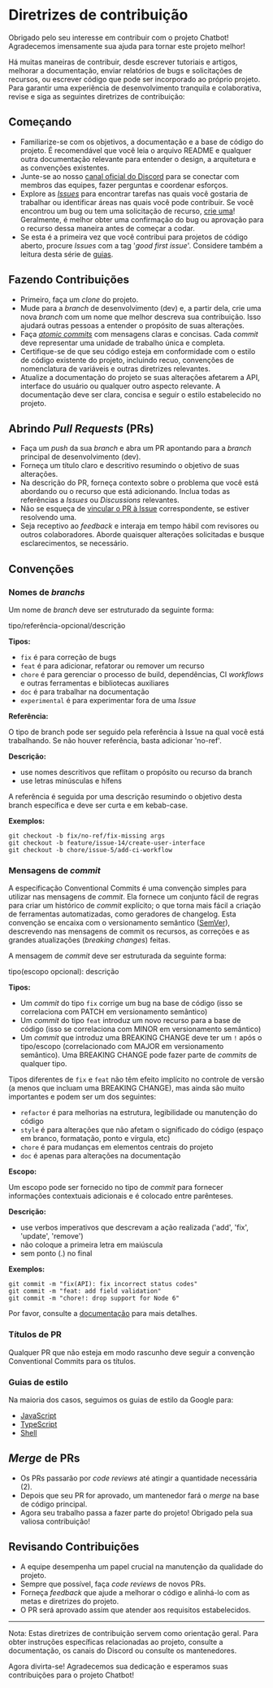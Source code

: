 # Diretrizes de contribuição

Obrigado pelo seu interesse em contribuir com o projeto Chatbot! Agradecemos imensamente sua ajuda para tornar este projeto melhor!

Há muitas maneiras de contribuir, desde escrever tutoriais e artigos, melhorar a documentação, enviar relatórios de bugs e solicitações de recursos, ou escrever código que pode ser incorporado ao próprio projeto. Para garantir uma experiência de desenvolvimento tranquila e colaborativa, revise e siga as seguintes diretrizes de contribuição:

## Começando

- Familiarize-se com os objetivos, a documentação e a base de código do projeto. É recomendável que você leia o arquivo README e qualquer outra documentação relevante para entender o design, a arquitetura e as convenções existentes.
- Junte-se ao nosso [canal oficial do Discord](https://discord.gg/QKxkCrfC) para se conectar com membros das equipes, fazer perguntas e coordenar esforços.
- Explore as *[Issues]()* para encontrar tarefas nas quais você gostaria de trabalhar ou identificar áreas nas quais você pode contribuir. Se você encontrou um bug ou tem uma solicitação de recurso, [crie uma]()! Geralmente, é melhor obter uma confirmação do bug ou aprovação para o recurso dessa maneira antes de começar a codar.
- Se esta é a primeira vez que você contribui para projetos de código aberto, procure *Issues* com a tag '*good first issue*'. Considere também a leitura desta série de [guias](https://opensource.guide/pt/).

## Fazendo Contribuições

- Primeiro, faça um *clone* do projeto.
- Mude para a *branch* de desenvolvimento (dev) e, a partir dela, crie uma nova *branch* com um nome que melhor descreva sua contribuição. Isso ajudará outras pessoas a entender o propósito de suas alterações.
- Faça *[atomic commits](https://www.aleksandrhovhannisyan.com/blog/atomic-git-commits/)* com mensagens claras e concisas. Cada *commit* deve representar uma unidade de trabalho única e completa.
- Certifique-se de que seu código esteja em conformidade com o estilo de código existente do projeto, incluindo recuo, convenções de nomenclatura de variáveis e outras diretrizes relevantes.
- Atualize a documentação do projeto se suas alterações afetarem a API, interface do usuário ou qualquer outro aspecto relevante. A documentação deve ser clara, concisa e seguir o estilo estabelecido no projeto.

## Abrindo *Pull Requests* (PRs)

- Faça um *push* da sua *branch* e abra um PR apontando para a *branch* principal de desenvolvimento (dev).
- Forneça um título claro e descritivo resumindo o objetivo de suas alterações.
- Na descrição do PR, forneça contexto sobre o problema que você está abordando ou o recurso que está adicionando. Inclua todas as referências a *Issues* ou *Discussions* relevantes.
- Não se esqueça de [vincular o PR à Issue](https://docs.github.com/pt/issues/tracking-your-work-with-issues/linking-a-pull-request-to-an-issue) correspondente, se estiver resolvendo uma.
- Seja receptivo ao *feedback* e interaja em tempo hábil com revisores ou outros colaboradores. Aborde quaisquer alterações solicitadas e busque esclarecimentos, se necessário.

## Convenções

### Nomes de *branchs*

Um nome de *branch* deve ser estruturado da seguinte forma:

tipo/referência-opcional/descrição

**Tipos:**

- `fix` é para correção de bugs
- `feat` é para adicionar, refatorar ou remover um recurso
- `chore` é para gerenciar o processo de build, dependências, CI *workflows* e outras ferramentas e bibliotecas auxiliares
- `doc` é para trabalhar na documentação
- `experimental` é para experimentar fora de uma *Issue*

**Referência:**

O tipo de branch pode ser seguido pela referência à Issue na qual você está trabalhando. Se não houver referência, basta adicionar 'no-ref'.

**Descrição:**

- use nomes descritivos que reflitam o propósito ou recurso da branch
- use letras minúsculas e hífens

A referência é seguida por uma descrição resumindo o objetivo desta branch específica e deve ser curta e em kebab-case.

**Exemplos:**

```
git checkout -b fix/no-ref/fix-missing args
git checkout -b feature/issue-14/create-user-interface
git checkout -b chore/issue-5/add-ci-workflow
```

### Mensagens de *commit*

A especificação Conventional Commits é uma convenção simples para utilizar nas mensagens de *commit*. Ela fornece um conjunto fácil de regras para criar um histórico de *commit* explícito; o que torna mais fácil a criação de  ferramentas automatizadas, como geradores de changelog. Esta convenção se encaixa com o versionamento semântico ([SemVer](http://semver.org/)), descrevendo nas mensagens de commit os recursos, as correções e as grandes atualizações (*breaking changes*) feitas.

A mensagem de *commit* deve ser estruturada da seguinte forma:

tipo(escopo opcional): descrição

**Tipos:**

- Um *commit* do tipo `fix` corrige um bug na base de código (isso se correlaciona com PATCH em versionamento semântico)
- Um *commit* do tipo `feat` introduz um novo recurso para a base de código (isso se correlaciona com MINOR em versionamento semântico)
- Um *commit* que introduz uma BREAKING CHANGE deve ter um `!` após o tipo/escopo (correlacionado com MAJOR em versionamento semântico). Uma BREAKING CHANGE pode fazer parte de *commits* de qualquer tipo.

Tipos diferentes de `fix` e `feat` não têm efeito implícito no controle de versão (a menos que incluam uma BREAKING CHANGE), mas ainda são muito importantes e podem ser um dos seguintes:

- `refactor` é para melhorias na estrutura, legibilidade ou manutenção do código
- `style` é para alterações que não afetam o significado do código (espaço em branco, formatação, ponto e vírgula, etc)
- `chore` é para mudanças em elementos centrais do projeto
- `doc` é apenas para alterações na documentação

**Escopo:**

Um escopo pode ser fornecido no tipo de *commit* para fornecer informações contextuais adicionais e é colocado entre parênteses.

**Descrição:**

- use verbos imperativos que descrevam a ação realizada ('add', 'fix', 'update', 'remove')
- não coloque a primeira letra em maiúscula
- sem ponto (.) no final

**Exemplos:**

```
git commit -m "fix(API): fix incorrect status codes"
git commit -m "feat: add field validation"
git commit -m "chore!: drop support for Node 6"
```

Por favor, consulte a [documentação](https://www.conventionalcommits.org/pt-br/v1.0.0/) para mais detalhes.

### Títulos de PR

Qualquer PR que não esteja em modo rascunho deve seguir a convenção Conventional Commits para os títulos.

### Guias de estilo

Na maioria dos casos, seguimos os guias de estilo da Google para:

- [JavaScript](https://google.github.io/styleguide/jsguide.html)
- [TypeScript](https://google.github.io/styleguide/tsguide.html)
- [Shell](https://google.github.io/styleguide/shellguide.html)

## *Merge* de PRs

- Os PRs passarão por *code reviews* até atingir a quantidade necessária (2).
- Depois que seu PR for aprovado, um mantenedor fará o *merge* na base de código principal.
- Agora seu trabalho passa a fazer parte do projeto! Obrigado pela sua valiosa contribuição!

## Revisando Contribuições

- A equipe desempenha um papel crucial na manutenção da qualidade do projeto.
- Sempre que possível, faça *code reviews* de novos PRs.
- Forneça *feedback* que ajude a melhorar o código e alinhá-lo com as metas e diretrizes do projeto.
- O PR será aprovado assim que atender aos requisitos estabelecidos.

---

Nota: Estas diretrizes de contribuição servem como orientação geral. Para obter instruções específicas relacionadas ao projeto, consulte a documentação, os canais do Discord ou consulte os mantenedores.

Agora divirta-se! Agradecemos sua dedicação e esperamos suas contribuições para o projeto Chatbot!